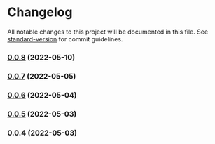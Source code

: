 # Changelog

All notable changes to this project will be documented in this file. See [standard-version](https://github.com/conventional-changelog/standard-version) for commit guidelines.

### [0.0.8](https://github.com/Foreinyel/moon/compare/v0.0.7...v0.0.8) (2022-05-10)

### [0.0.7](https://github.com/Foreinyel/moon/compare/v0.0.6...v0.0.7) (2022-05-05)

### [0.0.6](https://github.com/Foreinyel/moon/compare/v0.0.5...v0.0.6) (2022-05-04)

### [0.0.5](https://github.com/Foreinyel/moon/compare/v0.0.4...v0.0.5) (2022-05-03)

### 0.0.4 (2022-05-03)
